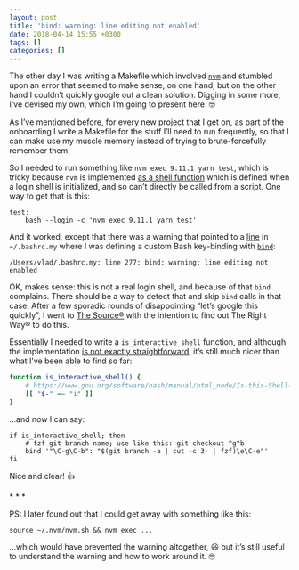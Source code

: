 ```yaml
---
layout: post
title: 'bind: warning: line editing not enabled'
date: 2018-04-14 15:55 +0300
tags: []
categories: []
---
```


The other day I was writing a Makefile which involved
[`nvm`](https://github.com/creationix/nvm/) and stumbled upon an error that
seemed to make sense, on one hand, but on the other hand I couldn’t quickly
google out a clean solution. Digging in some more, I’ve devised my own, which
I’m going to present here. 🤓

As I’ve mentioned before, for every new project that I get on, as part of the
onboarding I write a Makefile for the stuff I’ll need to run frequently, so that
I can make use my muscle memory instead of trying to brute-forcefully remember
them.

So I needed to run something like `nvm exec 9.11.1 yarn test`, which is tricky
because `nvm` is implemented [as a shell
function](https://github.com/creationix/nvm/blob/b15709e/nvm.sh#L2269) which is
defined when a login shell is initialized, and so can’t directly be called from
a script. One way to get that is this:

```make
test:
	bash --login -c 'nvm exec 9.11.1 yarn test'
```

And it worked, except that there was a warning that pointed to
a [line](https://github.com/gurdiga/dotfiles/blob/f2097a83b7e33671abd8318944d23157de07a129/.bashrc.my#L272)
in `~/.bashrc.my` where I was defining a custom Bash key-binding with
[`bind`](https://www.gnu.org/software/bash/manual/html_node/Bindable-Readline-Commands.html#Bindable-Readline-Commands):

```
/Users/vlad/.bashrc.my: line 277: bind: warning: line editing not enabled
```

OK, makes sense: this is not a real login shell, and because of that `bind`
complains. There should be a way to detect that and skip `bind` calls in that
case. After a few sporadic rounds of disappointing “let’s google this quickly”,
I went to [The
Source®](https://www.gnu.org/software/bash/manual/html_node/index.html) with the
intention to find out The Right Way® to do this.

Essentially I needed to write a `is_interactive_shell` function, and although
the implementation [is not exactly
straightforward](https://www.gnu.org/software/bash/manual/html_node/Is-this-Shell-Interactive_003f.html),
it’s still much nicer than what I’ve been able to find so far:

```bash
function is_interactive_shell() {
	# https://www.gnu.org/software/bash/manual/html_node/Is-this-Shell-Interactive_003f.html
	[[ "$-" =~ "i" ]]
}
```

...and now I can say:

```
if is_interactive_shell; then
	# fzf git branch name; use like this: git checkout ^g^b
	bind '"\C-g\C-b": "$(git branch -a | cut -c 3- | fzf)\e\C-e"'
fi
```

Nice and clear! 👍

\* * *

PS: I later found out that I could get away with something like this:

```
source ~/.nvm/nvm.sh && nvm exec ...
```

...which would have prevented the warning altogether, 😆 but it’s still useful
to understand the warning and how to work around it. 🤓
